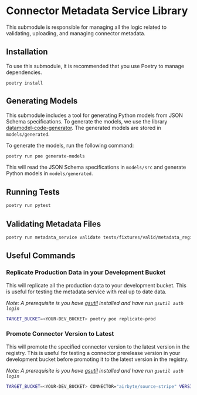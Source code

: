 # Connector Metadata Service Library

This submodule is responsible for managing all the logic related to validating, uploading, and managing connector metadata.

## Installation

To use this submodule, it is recommended that you use Poetry to manage dependencies.

```
poetry install
```


## Generating Models

This submodule includes a tool for generating Python models from JSON Schema specifications. To generate the models, we use the library [datamodel-code-generator](https://github.com/koxudaxi/datamodel-code-generator). The generated models are stored in `models/generated`.

To generate the models, run the following command:

```bash
poetry run poe generate-models

```

This will read the JSON Schema specifications in `models/src` and generate Python models in `models/generated`.


## Running Tests
```bash
poetry run pytest
```

## Validating Metadata Files
```bash
poetry run metadata_service validate tests/fixtures/valid/metadata_registry_override.yaml
```

## Useful Commands

### Replicate Production Data in your Development Bucket
This will replicate all the production data to your development bucket. This is useful for testing the metadata service with real up to date data.

_Note: A prerequisite is you have [gsutil](https://cloud.google.com/storage/docs/gsutil) installed and have run `gsutil auth login`_

```bash
TARGET_BUCKET=<YOUR-DEV_BUCKET> poetry poe replicate-prod
```

### Promote Connector Version to Latest
This will promote the specified connector version to the latest version in the registry. This is useful for testing a connector prerelease version in your development bucket before promoting it to the latest version in the registry.

_Note: A prerequisite is you have [gsutil](https://cloud.google.com/storage/docs/gsutil) installed and have run `gsutil auth login`_

```bash
TARGET_BUCKET=<YOUR-DEV_BUCKET> CONNECTOR="airbyte/source-stripe" VERSION="3.17.0-dev.ea013c8741" poetry poe promote-connector-to-latest
```
